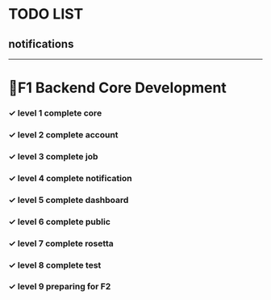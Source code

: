# TODO LIST

## notifications

---

# 🚩F1 Backend Core Development

### ✓ level 1 complete core
### ✓ level 2 complete account
### ✓ level 3 complete job
### ✓ level 4 complete notification
### ✓ level 5 complete dashboard
### ✓ level 6 complete public
### ✓ level 7 complete rosetta
### ✓ level 8 complete test
### ✓ level 9 preparing for F2
